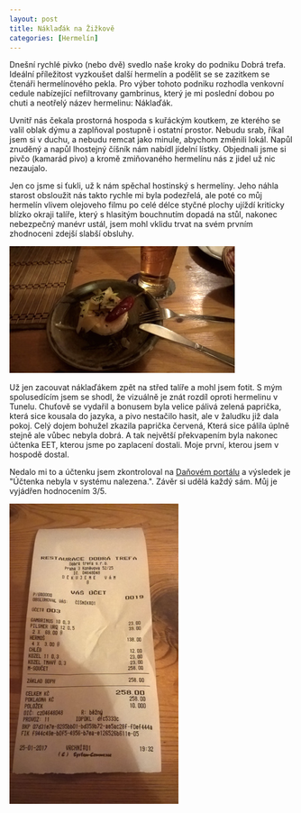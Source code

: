 ```yaml
---
layout: post
title: Náklaďák na Žižkově
categories: [Hermelín]
---
```

Dnešní rychlé pivko (nebo dvě) svedlo naše kroky do podniku Dobrá trefa. Ideální příležitost vyzkoušet další hermelín a podělit se se zazitkem se čtenáři hermelínového pekla. Pro výber tohoto podniku rozhodla venkovní cedule nabízející nefiltrovany gambrinus, který je mi poslední dobou po chuti a neotřelý název hermelinu: Náklaďák. 

Uvnitř nás čekala prostorná hospoda s kuřáckým koutkem, ze kterého se valil oblak dýmu a zaplňoval postupně i ostatní prostor. Nebudu srab, říkal jsem si v duchu, a nebudu remcat jako minule, abychom změnili lokál. Napůl znuděný a napůl lhostejný číšník nám nabídl jídelní lístky. Objednali jsme si pivčo (kamarád pivo) a kromě zmiňovaného hermelínu nás z jidel už nic nezaujalo. 

Jen co jsme si ťukli, už k nám spěchal hostinský s hermelíny. Jeho náhla starost obsloužit nás takto rychle mi byla podezřelá, ale poté co můj hermelín vlivem olejoveho filmu po celé délce styčné plochy ujíždí kriticky blízko okraji talíře, který s hlasitým bouchnutím dopadá na stůl, nakonec nebezpečný manévr ustál, jsem mohl vklidu trvat na svém prvním zhodnoceni zdejší slabší obsluhy.

![Náklaďák](/images/posts/2017-01-25-nakladak-na-zizkove/hermelin_small.jpg)

Už jen zacouvat náklaďákem zpět na střed talíře a mohl jsem fotit. S mým spolusedícím jsem se shodl, že vizuálně je znát rozdíl oproti hermelinu v Tunelu. Chuťově se vydařil a bonusem byla velice pálivá zelená paprička, která sice kousala do jazyka, a pivo nestačilo hasit, ale v žaludku již dala pokoj. Celý dojem bohužel zkazila paprička červená, Která sice pálila úplně stejně ale vůbec nebyla dobrá. A tak největší překvapením byla nakonec účtenka EET, kterou jsme po zaplacení dostali. Moje první, kterou jsem v hospodě dostal.

Nedalo mi to a účtenku jsem zkontroloval na [Daňovém portálu](https://adisspr.mfcr.cz/adistc/adis/idpr_pub/eet/uct/overeni.faces) a výsledek je "Účtenka nebyla v systému nalezena.". Závěr si udělá každý sám. Můj je vyjádřen hodnocením 3/5.

![EET účtenka](/images/posts/2017-01-25-nakladak-na-zizkove/uctenka_small.jpg)
